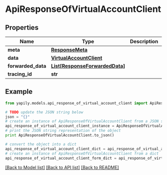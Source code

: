 # ApiResponseOfVirtualAccountClient


## Properties

Name | Type | Description | Notes
------------ | ------------- | ------------- | -------------
**meta** | [**ResponseMeta**](ResponseMeta.md) |  | [optional] 
**data** | [**VirtualAccountClient**](VirtualAccountClient.md) |  | [optional] 
**forwarded_data** | [**List[ResponseForwardedData]**](ResponseForwardedData.md) |  | [optional] 
**tracing_id** | **str** |  | [optional] 

## Example

```python
from yapily.models.api_response_of_virtual_account_client import ApiResponseOfVirtualAccountClient

# TODO update the JSON string below
json = "{}"
# create an instance of ApiResponseOfVirtualAccountClient from a JSON string
api_response_of_virtual_account_client_instance = ApiResponseOfVirtualAccountClient.from_json(json)
# print the JSON string representation of the object
print ApiResponseOfVirtualAccountClient.to_json()

# convert the object into a dict
api_response_of_virtual_account_client_dict = api_response_of_virtual_account_client_instance.to_dict()
# create an instance of ApiResponseOfVirtualAccountClient from a dict
api_response_of_virtual_account_client_form_dict = api_response_of_virtual_account_client.from_dict(api_response_of_virtual_account_client_dict)
```
[[Back to Model list]](../README.md#documentation-for-models) [[Back to API list]](../README.md#documentation-for-api-endpoints) [[Back to README]](../README.md)


